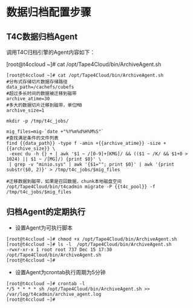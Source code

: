 # 数据归档配置步骤


## T4C数据归档Agent

调用T4C归档引擎的Agent内容如下：

[root@t4ccloud ~]# cat /opt/Tape4Cloud/bin/ArchiveAgent.sh 

```
[root@t4ccloud ~]# cat /opt/Tape4Cloud/bin/ArchiveAgent.sh 
#分布式存储切片数据存储路径
data_path=/cachefs/cubefs
#超过多长时间的数据被迁移到磁带
archive_atime=30
#多大的数据切片迁移到磁带，单位MB
archive_size=1

mkdir -p /tmp/t4c_jobs/

mig_files=mig-`date +"%Y%m%d%H%M%S"`
#查找满足条件的文件列表
find {{data_path}} -type f -amin +{{archive_atime}} -size +{{archive_size}} \
 -exec du -h {} + | awk '$1 ~ /[0-9]+[KMG]/ && (($1 ~ /K/ && $1+0 > 1024) || $1 ~ /[MG]/) {print $0}' \
 | grep -v "minio.sys" | awk '{$1=""; print $0}' | awk '{print substr($0, 2)}' > /tmp/t4c_jobs/$mig_files

#迁移数据到磁带，如果是召回数据，chunk本地磁盘空间
/opt/Tape4Cloud/bin/t4cadmin migrate -P {{t4c_pool}} -f /tmp/t4c_jobs/$mig_files

```

## 归档Agent的定期执行

- 设置Agent为可执行脚本

```
[root@t4ccloud ~]# chmod +x /opt/Tape4Cloud/bin/ArchiveAgent.sh
[root@t4ccloud ~]# ls -l  /opt/Tape4Cloud/bin/ArchiveAgent.sh
-rwxr-xr-x 1 root root 737 Dec 15 17:30 /opt/Tape4Cloud/bin/ArchiveAgent.sh
[root@t4ccloud ~]# 
```

- 设置Agent为crontab执行周期为5分钟

```
[root@t4ccloud ~]# crontab -l
*/5 * * * * sh /opt/Tape4Cloud/bin/ArchiveAgent.sh >> /var/log/t4cadmin/archive_agent.log
[root@t4ccloud ~]# 
```